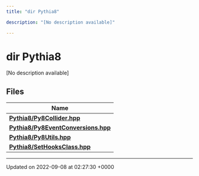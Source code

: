 ```yaml
---
title: "dir Pythia8"

description: "[No description available]"

---
```


# dir Pythia8

[No description available]

## Files

| Name           |
| -------------- |
| **[Pythia8/Py8Collider.hpp](/documentation/code/files/py8collider_8hpp/#file-pythia8-py8collider-hpp)**  |
| **[Pythia8/Py8EventConversions.hpp](/documentation/code/files/py8eventconversions_8hpp/#file-pythia8-py8eventconversions-hpp)**  |
| **[Pythia8/Py8Utils.hpp](/documentation/code/files/py8utils_8hpp/#file-pythia8-py8utils-hpp)**  |
| **[Pythia8/SetHooksClass.hpp](/documentation/code/files/sethooksclass_8hpp/#file-pythia8-sethooksclass-hpp)**  |






-------------------------------

Updated on 2022-09-08 at 02:27:30 +0000
